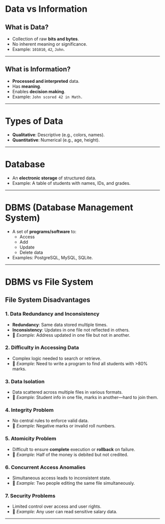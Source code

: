 # Data vs Information

## What is Data?
- Collection of raw **bits and bytes**.
- No inherent meaning or significance.
- Example: `101010`, `42`, `John`.

---
## What is Information?
- **Processed and interpreted** data.
- Has **meaning**.
- Enables **decision making**.
- Example: `John scored 42 in Math.`

---
#  Types of Data
- **Qualitative**: Descriptive (e.g., colors, names).
- **Quantitative**: Numerical (e.g., age, height).

---
#  Database
- An **electronic storage** of structured data.
- Example: A table of students with names, IDs, and grades.

---
#  DBMS (Database Management System)
- A set of **programs/software** to:
  - Access
  - Add
  - Update
  - Delete data
- Examples: PostgreSQL, MySQL, SQLite.

---
#  DBMS vs File System

## File System Disadvantages

### 1. Data Redundancy and Inconsistency
- **Redundancy**: Same data stored multiple times.
- **Inconsistency**: Updates in one file not reflected in others.
- 🔸 *Example:* Address updated in one file but not in another.

### 2. Difficulty in Accessing Data
- Complex logic needed to search or retrieve.
- 🔸 *Example:* Need to write a program to find all students with >80% marks.

### 3. Data Isolation
- Data scattered across multiple files in various formats.
- 🔸 *Example:* Student info in one file, marks in another—hard to join them.

### 4. Integrity Problem
- No central rules to enforce valid data.
- 🔸 *Example:* Negative marks or invalid roll numbers.

### 5. Atomicity Problem
- Difficult to ensure **complete** execution or **rollback** on failure.
- 🔸 *Example:* Half of the money is debited but not credited.

### 6. Concurrent Access Anomalies
- Simultaneous access leads to inconsistent state.
- 🔸 *Example:* Two people editing the same file simultaneously.

### 7. Security Problems
- Limited control over access and user rights.
- 🔸 *Example:* Any user can read sensitive salary data.

---
